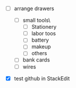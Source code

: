 - [ ] arrange drawers
	- [ ] small tools\
	   - [ ] Stationery
	   - [ ] labor toos
	   - [ ] battery 
	   - [ ] makeup
	   - [ ] others
	- [ ] bank cards
	- [ ] wires
- [x] test github in StackEdit



<!--stackedit_data:
eyJoaXN0b3J5IjpbLTE1OTgzODU2MjldfQ==
-->